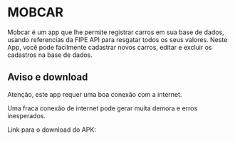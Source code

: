 # MOBCAR

Mobcar é um app que lhe permite registrar carros em sua base de dados, usando referencias da FIPE API para resgatar todos os seus valores.
Neste App, você pode facilmente cadastrar novos carros, editar e excluir os cadastros na base de dados.

## Aviso e download

Atenção, este app requer uma boa conexão com a internet.

Uma fraca conexão de internet pode gerar muita demora e erros inesperados.

Link para o download do APK: 
